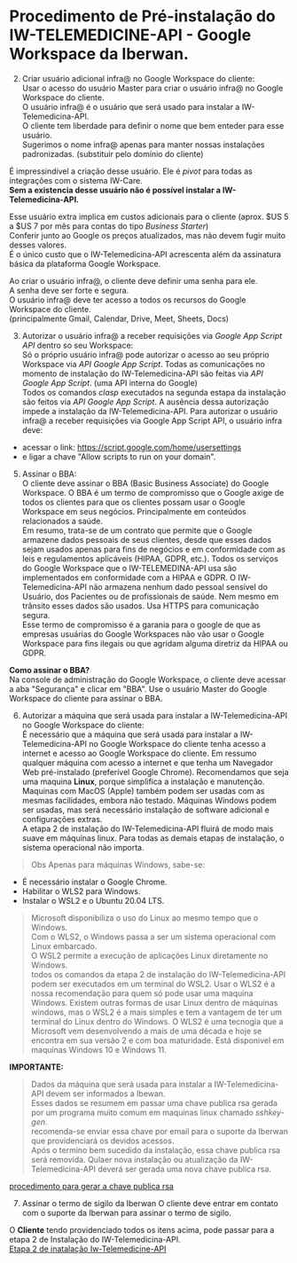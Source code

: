 # Procedimento de Pré-instalação do IW-TELEMEDICINE-API - Google Workspace da Iberwan.  

2. Criar usuário adicional infra@<customer-domain> no Google Workspace do cliente:  
Usar o acesso do usuário Master para criar o usuário infra@<customer-domain> no Google Workspace do cliente.  
O usuário infra@<customer-domain> é o usuário que será usado para instalar a IW-Telemedicina-API.  
O cliente tem liberdade para definir o nome que bem enteder para esse usuário.  
Sugerimos o nome infra@<customer-domain> apenas para manter nossas instalações padronizadas. (substituir <customer-domain> pelo domínio do cliente)  

É impressindível a criação desse usuário. Ele é *pivot* para todas as integrações com o sistema IW-Care.  
**Sem a existencia desse usuário não é possível instalar a IW-Telemedicina-API.**  

Esse usuário extra implica em custos adicionais para o cliente (aprox. $US 5 a $US 7 por mês para contas do tipo *Business Starter*)    
Conferir junto ao Google os preços atualizados, mas não devem fugir muito desses valores.  
É o único custo que o IW-Telemedicina-API acrescenta além da assinatura básica da plataforma Google Workspace.  

Ao criar o usuário infra@<customer-domain>, o cliente deve definir uma senha para ele.  
A senha deve ser forte e segura.  
O usuário infra@<customer-domain> deve ter acesso a todos os recursos do Google Workspace do cliente.  
(principalmente Gmail, Calendar, Drive, Meet, Sheets, Docs)

3. Autorizar o usuário infra@<customer-domain> a receber requisições via *Google App Script API* dentro so seu Workspace:  
Só o próprio usuário infra@<customer-domain> pode autorizar o acesso ao seu próprio Workspace via *API Google App Script*. 
Todas as comunicações no momento de instalação do IW-Telemedicina-API são feitas via *API Google App Script*. (uma API interna do Google)  
Todos os comandos *clasp* executados na segunda estapa da instalação são feitos via *API Google App Script*.
A ausência dessa autorização impede a instalação da IW-Telemedicina-API.
Para autorizar o usuário infra@<customer-domain> a receber requisições via Google App Script API, o usuário infra deve:  
* acessar o link: https://script.google.com/home/usersettings 
* e ligar a chave "Allow scripts to run on your domain".

5. Assinar o BBA:  
O cliente deve assinar o BBA (Basic Business Associate) do Google Workspace.
O BBA é um termo de compromisso que o Google axige de todos os clientes para que os clientes possam usar o Google Workspace em seus negócios. Principalmente em conteúdos relacionados a saúde.  
Em resumo, trata-se de um contrato que permite que o Google armazene dados pessoais de seus clientes, desde que esses dados sejam usados apenas para fins de negócios e em conformidade com as leis e regulamentos aplicáveis (HIPAA, GDPR, etc.).
Todos os serviços do Google Workspace que o IW-TELEMEDINA-API usa são implementados em conformidade com a HIPAA e GDPR.
O IW-Telemedicina-API não armazena nenhum dado pessoal sensível do Usuário, dos Pacientes ou de profissionais de saúde. Nem mesmo em trânsito esses dados são usados. Usa HTTPS para comunicação segura.  
Esse termo de compromisso é a garania para o google de que as empresas usuárias do Google Workspaces não vão usar o Google Workspace para fins ilegais ou que agridam alguma diretriz da HIPAA ou GDPR.  

**Como assinar o BBA?**  
Na console de administração do Google Workspace, o cliente deve acessar a aba "Segurança" e clicar em "BBA".
Use o usuário Master do Google Workspace do cliente para assinar o BBA.  


6. Autorizar a máquina que será usada para instalar a IW-Telemedicina-API no Google Workspace do cliente:  
É necessário que a máquina que será usada para instalar a IW-Telemedicina-API no Google Workspace do cliente tenha acesso a internet e acesso ao Google Workspace do cliente. Em ressumo qualquer máquina com acesso a internet e que tenha um Navegador Web pré-instalado (preferível Google Chrome). Recomendamos que seja uma maquina **Linux**, porque simplifica a instalação e manutenção. Maquinas com MacOS (Apple) também podem ser usadas com as mesmas facilidades, embora não testado. Máquinas Windows podem ser usadas, mas será necessário instalação de software adicional e configurações extras.  
A etapa 2 de instalação do IW-Telemedicina-API fluirá de modo mais suave em máquinas linux. Para todas as demais etapas de instalação, o sistema operacional não importa. 

>Obs Apenas para máquinas Windows, sabe-se:  
* É necessário instalar o Google Chrome.
* Habilitar o WLS2 para Windows.  
* Instalar o WSL2 e o Ubuntu 20.04 LTS.  

>Microsoft disponibiliza o uso do Linux ao mesmo tempo que o Windows.  
Com o WLS2, o Windows passa a ser um sistema operacional com Linux embarcado.  
O WSL2 permite a execução de aplicações Linux diretamente no Windows.  
todos os comandos da etapa 2 de instalação do IW-Telemedicina-API podem ser executados em um terminal do WSL2.
Usar o WLS2 é a nossa recomendação para quem só pode usar uma maquina Windows.
Existem outras formas de usar Linux dentro de máquinas windows, mas o WSL2 é a mais simples e tem a vantagem de ter um terminal do Linux dentro do Windows. O WLS2 é uma tecnogia que a Microsoft vem desenvolvendo a mais de uma década e hoje se encontra em sua versão 2 e com  boa maturidade. Está disponivel em maquinas Windows 10 e Windows 11.   



**IMPORTANTE:**  
> Dados da máquina que será usada para instalar a IW-Telemedicina-API devem ser informados a Ibewan.  
Esses dados se resumem em passar uma chave publica rsa gerada por um programa muito comum em maquinas linux chamado *sshkey-gen*.  
recomenda-se enviar essa chave por email para o suporte da Iberwan que providenciará os devidos acessos.  
Após o termino bem sucedido da instalação, essa chave publica rsa será removida. Qulaer nova instalação ou atualização da IW-Telemedicina-API deverá ser gerada uma nova chave publica rsa.  

[procedimento para gerar a chave publica rsa](https://www.digitalocean.com/community/tutorials/how-to-set-up-ssh-keys-on-ubuntu-20-04)


7. Assinar o termo de sigilo da Iberwan
O cliente deve entrar em contato com o suporte da Iberwan para assinar o termo de sigilo.



O **Cliente** tendo providenciado todos os itens acima, pode passar para a etapa 2 de Instalação do IW-Telemedicina-API.  
[Etapa 2 de inatalação Iw-Telemedicine-API](installing-iw-telemedicine-in-clients-clasp-cli-lang-pt.md)

